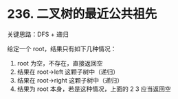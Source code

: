 # 236. 二叉树的最近公共祖先

关键思路：DFS + 递归

给定一个 root，结果只有如下几种情况：

1. root 为空，不存在，直接返回空
2. 结果在 root->left 这颗子树中（递归）
3. 结果在 root->right 这颗子树中（递归）
4. 结果为 root 本身，若是这种情况，上面的 2 3 应当返回空

